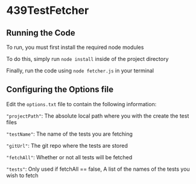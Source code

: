# 439TestFetcher

## Running the Code

To run, you must first install the required node modules

To do this, simply run `node install` inside of the project directory

Finally, run the code using `node fetcher.js` in your terminal

## Configuring the Options file

Edit the `options.txt` file to contain the following information:

`"projectPath"`: The absolute local path where you with the create the test files

`"testName"`: The name of the tests you are fetching

`"gitUrl"`: The git repo where the tests are stored

`"fetchAll"`: Whether or not all tests will be fetched

`"tests"`: Only used if fetchAll == false, A list of the names of the tests you wish to fetch
